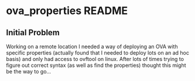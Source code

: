 ova_properties README
=====================

Initial Problem
---------------

Working on a remote location I needed a way of deploying an OVA with specific properties (actually found that I needed
to deploy lots on an ad hoc basis) and only had access to ovftool on linux. After lots of times trying to figure out
correct syntax (as well as find the properties) thought this might be the way to go...


